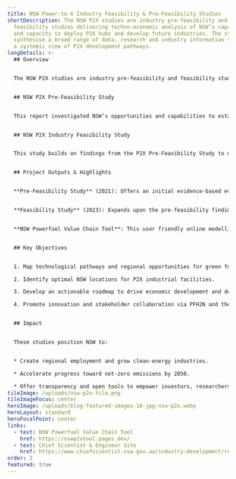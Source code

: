 ```yaml
---
title: NSW Power-to-X Industry Feasibility & Pre-Feasibility Studies
shortDescription: The NSW P2X studies are industry pre-feasibility and
  feasibility studies delivering techno-economic analysis of NSW’s capability
  and capacity to deploy P2X hubs and develop future industries. The studies
  synthesise a broad range of data, research and industry information to provide
  a systemic view of P2X development pathways.
longDetails: >-
  ## Overview


  The NSW P2X studies are industry pre-feasibility and feasibility studies delivering techno-economic analysis of NSW’s capability and capacity to deploy P2X hubs and develop future industries. The studies synthesise a broad range of data, research and industry information to provide a systemic view of P2X development pathways.


  ## NSW P2X Pre-Feasibility Study


  This report investigated NSW’s opportunities and capabilities to establish P2X industries. The study’s objective was to assess the technological pathways of different P2X industries and identify prospective locations for large-scale P2X production in NSW.


  ## NSW P2X Industry Feasibility Study


  This study builds on findings from the P2X Pre-Feasibility Study to deliver a comprehensive assessment of the technical and economic viability of NSW P2X hubs, particularly on green hydrogen, considering production costs, transportation costs and supply chains to existing and future markets.


  ## Project Outputs & Highlights


  **Pre‑Feasibility Study** (2021): Offers an initial evidence‑based evaluation of P2X technologies, identifying scalable production opportunities and ideal locations across NSW, and proposes a detailed roadmap to unlock economic and decarbonisation benefits.


  **Feasibility Study** (2023): Expands upon the pre‑feasibility findings with a robust techno‑economic assessment of potential P2X hubs, examining production and transport costs, supply chain viability, and target markets for green hydrogen and derivatives.


  **NSW Powerfuel Value Chain Tool**: This user friendly online modelling platform enables stakeholders (investors, industry and researchers) to conduct their own site- and product specific feasibility analysis. 


  ## Key Objectives


  1. Map technological pathways and regional opportunities for green fuel production. 

  2. Identify optimal NSW locations for P2X industrial facilities.  

  3. Develop an actionable roadmap to drive economic development and decarbonisation.  

  4. Promote innovation and stakeholder collaboration via PFH2N and the Decarbonisation Innovation Hub.


  ## Impact


  These studies position NSW to:


  * Create regional employment and grow clean-energy industries.  

  * Accelerate progress toward net-zero emissions by 2050.  

  * Offer transparency and open tools to empower investors, researchers, and policymakers.
tileImage: /uploads/nsw-p2x-tile.png
tileImageFocus: center
heroImage: /uploads/blog-featured-images-18-jpg-nsw-p2x.webp
heroLayout: standard
heroFocalPoint: center
links:
  - text: NSW Powerfuel Value Chain Tool
    href: https://nswp2xtool.pages.dev/
  - text: Chief Scientist & Engineer Site
    href: https://www.chiefscientist.nsw.gov.au/industry-development/reports/power-to-x
order: 2
featured: true
---
```

